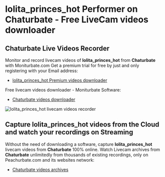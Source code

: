 # lolita_princes_hot Performer on Chaturbate - Free LiveCam videos downloader

## Chaturbate Live Videos Recorder

Monitor and record livecam videos of **lolita_princes_hot** from **Chaturbate** with Moniturbate.com
Get a premium trial for free by just and only registering with your Email address:
* [lolita_princes_hot Premium videos downloader](https://moniturbate.com/request-demo-licence-key.html)

Free livecam videos downloader - Moniturbate Software:
* [Chaturbate videos downloader](https://moniturbate.com/moniturbate-download-software.html)

![lolita_princes_hot livecam videos recorder](https://peachurnet.com/templates/moniturbate-software.png)


## Capture lolita_princes_hot videos from the Cloud and watch your recordings on Streaming

Without the need of downloading a software, capture **lolita_princes_hot** livecam videos from **Chaturbate** 100% online.
Watch Livecam archives from **Chaturbate** unlimitedly from thousands of existing recordings, only on Peachurbate.com and its websites network:
* [Chaturbate videos archives](https://peachurnet.com/)
